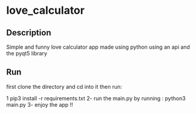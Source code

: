 # love_calculator

## Description

Simple and funny love calculator app made using python using an api and the pyqt5 library

## Run 

first clone the directory and cd into it then run:

1 pip3 install -r requirements.txt 
2- run the main.py by running : python3 main.py
3- enjoy the app !!
